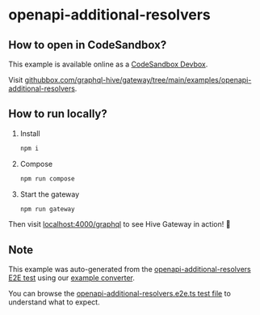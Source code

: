 # openapi-additional-resolvers

## How to open in CodeSandbox?

This example is available online as a [CodeSandbox Devbox](https://codesandbox.io/docs/learn/devboxes/overview).

Visit [githubbox.com/graphql-hive/gateway/tree/main/examples/openapi-additional-resolvers](https://githubbox.com/graphql-hive/gateway/tree/main/examples/openapi-additional-resolvers).

## How to run locally?

1. Install
   ```sh
   npm i
   ```
1. Compose
   ```sh
   npm run compose
   ```
1. Start the gateway
   ```sh
   npm run gateway
   ```

Then visit [localhost:4000/graphql](http://localhost:4000/graphql) to see Hive Gateway in action! 🚀

## Note

This example was auto-generated from the [openapi-additional-resolvers E2E test](/e2e/openapi-additional-resolvers) using our [example converter](/internal/examples).

You can browse the [openapi-additional-resolvers.e2e.ts test file](/e2e/openapi-additional-resolvers/openapi-additional-resolvers.e2e.ts) to understand what to expect.
